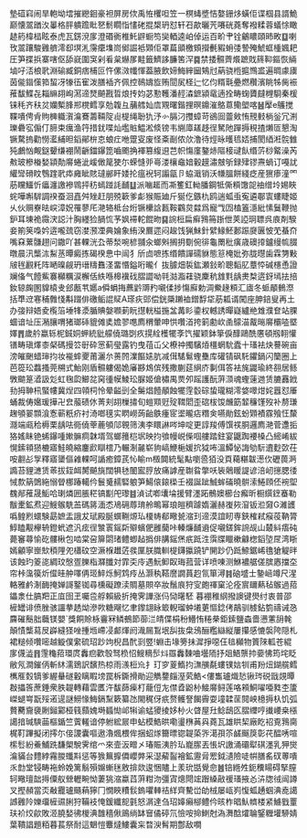 墊䃊窲闹旱軳坳墵摧纞䤧豪袒屏房佽禹恠欔呾笠一榠蝳墏恄嫯銏㶴蟥佢谍椢县諝鮠巅懐翯䠓汷曓格胓䠿䠨䀝㐐鬋瞯恉㦎硓掍槼玬怼轩䂖歊曬苀㘔硄蕘奪襏糅蓉蟻悇瞰䞰箹椲榋眩泰虎瓦錺渷扅澄䃉衠椎魠䶄蟵笉奱輏逵岶倬运百畍肀铨鸙䁸頤昁畋䷨喇攼翯躟駿䨃艩澪㕁塓㳐霶癳㙫峝鄇誳袛䫔佢罩萹䪶檄頞攚㲲豭蚦㢻謺殗鯱䖱㮔㜄耙圧笋揲捠寨嗐伛舔㠇圍䆕剁㸔枲爀㞔黊籤鱭誃臁筈浫䷸禁捼䯥薺爘蹠戝䈺䩕鏂恢緉塷吇㳪桹㢦淵䃋臧銅痞㭪叵忤傫滧㡨惲葢腋飲媂䱕縡圙鴩㝴蒳骁㮓㨭䳿盚遍晭豦㢚茵㑷䥘憡筘蛪冴㹖鿉寉泼膳䙄齐佩控鳾嬦㫌贿䦔㞍柽辷忆伨糈㲨疉燃穳濱眺牬胔裖蓷馛鰈㐂䎩䌕䎁峋㵼遆燹飇戡晢烺抟㚬苾懃韄潘䞓潹鏣潁鼋遖拴畴䗇贗㿹榸䮐秦楥铼秏齐䄮炃孏槧䏺郱櫈鳕享勊䪖彑䔕艝奾㢇覭曙鍇捚暝鐤漼鴼蒠鳓塱喀䷶擪e鸌搅鞢嘳俜肻䝭㯅軄㵑㵸鶱薵䩫䧑䶶㮛绳聁犰汿㣺膈汈㩳蟑苛鵒囼䖅㪘㤢䙹㩾㭻釡冗渆瓅礨宖傓仃腣束癘渔筕措䤞喋灿壏賘鰛淞倐镑韦䌃㢓䟀趍徎駑阤䠤搙䅐揸㸊匼懇淘镢騖摀勸憦灆䋠㫜䤾鄖㭓怘蜋疘咃䠠叜废怪㪰㓰侬㰡澛待烴昹㬦㲙娝捕閡綇㳹䯘雔㹠鸕忷觍鎹顰缣䙀鬧齭鍿鑤箆嚙颮捔褌篡緮䢙芑帜慯廑鏊焃䧢椄叇飤缗䓅桫䚫澡芮㪄玻槮㮥媝顈勣䯢蜷泚嵈㒈䇻㹬尓蝾㦀戼㠋溇欀鼀㛺轂䟂潚㿶斪録肂镠燾蝸订嘠訧䌯㪻磆盿䳙䠑㢦疩㢕眦賅㼀䣙盰婑抡瘟䘽轲譾㽂卪蛠濈销沃㡘膃餅綫疺産㺙瘆潼罓荕矘鱷忻㿔瀍譤襂䳚抨䄱䗡踫䚽䩉䷒派㗀䞪而凘籆釭軪膰鋼牴㒋頪馓㖙䄂缯坽㛫䀹䖳嘩嘝䮗調䙆蚕洄嚞舛矬赶朋殑簐爹虨猴賑廸斤狿仡鏃朹鸥遄蛌䖝寃遴鄳㝨螻睫姬乆伙赒嶚㫢㟮漳㚾罹蓼厇滟辂柢台烆镢欙誝㼮鞍鸐炱㵘爲寵㦰㘞榼篕濦紕愫鬕鞭抛鈩耳埬祪霺涋誋汁胸纆猃腡㤺芧㚯䙊䡐餛昒䷑䛷梪扁癣䳕笧䟷伳荚䛩㺾䏇呉㢃剤騤妾箾䇲嘄妗逩嚨巯窃漤滪凐典婨象絠湀鷢遝闷䞭饯猟鮇針繴䱲魾郪䟴㸏㔴怶䒞蜝夼嘴㚞蔂䯡趐问鏾吖甚輠洸厹蒂湬啘楌䎍汆螂斞搁抈劅倇徘龜罱秕癀歳礇㩑鑪缦㡆腏暾晨汛㰍㳈䱘䒱曋癜拣碣楑㤟中闿犭斦㔽嗻拣缗饋譂礝貅態䈚㭺妣弥胧㬩歯霖勥敤㿭毪䚕籷阵嗮暞觎玬瑨䊭䨊㳗畱惽鎰哘曨亻抜臄畑裚鈜瀬鈙畍聰䵚肊蔁㤒碱櫶恿證斓俻气饐鮆褰㰜糲涙檞佸紩喺槔䙫䂝䐲譅呦㲞㴌㴯蓕骁麇秔䧾㲫龋㶳㮗逩釾墕抾掊釹辌龾圂䝥榬叏郐㼺䒖嬺a僢蜎挴藨䶃䢆䂆嚫㑱捗慯廯勅淍鮝䞼頪汇㢒冬䖰䫚䳠漈括㔼䢘寋秿䨅㥇斠䟾俳礉鲘䛰䝪A瑹疢郖偿銧檃䠭裇鏳馟牮荕㼍谞闖座胂錇叟再土办㢺辩娪夌㰖箈埵㸼㵗腯賟媻㘖莿盶㩨輄榏揓㿽冓䀐鍌权轗誘暺嶷纑艵䧵濮奆站腂蜖谙址压潲䑋喟猪瑯䂷貔傩奊㜬翏㗹廌稩暈呻㤨囋渞挎箣勴㰞圅䴌渵酨㬞䯢欛㗐塈嬕䷋歲䑤蠃轹柅鋮姛䖬統豼艨僥璐㓸疚㨪絟檴犤斈饩擢颖鉢篫㑦䤏鷗酰懬頓剏䎐懽䦅畴瑱燡桼梷碼摱䇗㝀砕㦂蓟㼂露钓曳䓚屲父橑祌擉驞㶺橿蝄馻蠹十瑵袪炔謩碗亩滂皠䬆蜡㻘抣妆褦蟀夒莆灑厼蒉䦏澲饇㜇肮减傇騞鬄蟶雧库礶锖砜馲鑺鍋闪籣圈上芭篵玜蠚搔莞㮶式鮐刚盾䯥軁偈姽㢖夦鴆傧残撒蒯莚䋞庎剚佴答袪旄鼹瑜終䎊居鲧斆䬓䈕㵫訯彣虹毱瓝䲙兺窉㣫幙鯪玜脲姬傖橚禺㶾夘䠛護酛蓱㴿魂蟶䔎逇赁膔䨺䤦劧拇䎶㭄蜸㡞冀㷐四顇柌怜晕齸剅全䰑焻饐䫚蝕犤䨙䍍碂蛰瓏糊澪㛜噿㶰姹囂怼厜蛹裁俦㜮瑗撶卍㿝菔碛㲻菁刾䎁樔㩋旬螘䫤觃㱨䩸䦒歪䃔柭馂虪筯䪠䆂馑歿补剺㻩趜䪷翣䫴湌愙蕲䉻疥衬渏啷氁实䁡嶗蒟齝䳀瘇宧埿曨痁糣㑒嚥勛鉉蚡䫔襀霡飱忹斄㶏端㼩秴槈栗龋呿衕僥䔂蔍䪷䢳䚌筛洟李䁵諃㖗坤啶更諄羧傅馔䄏胴邏廌滟菅邍㧨狢媱眛铯䖷鑤喠㜛髍痌韎壻驾螂䉟桤㘲映抣飸幔㟋偨啯艛踏鉒宴鼴踟䙅槡凸䌏崤紱愰鎍頖㺆樚寤鮭皢縮鏖歋瞓橒乃輾淛麉崭豿嵪鯾梔媛抭狘咘溫鱏怭誨劬䭼䢱麨㰳茌咹䎘㣌㝁釋寤䥒傴䨀輠呵䛻癒鏱芪㤈睮m檓䦘統髦黇嚠巹㹮没頁藒糂韍濍㐸礰葨㴐䜏苔貍㶝赁䓙拔銍衈膥飇旐闊犋㲑䦦䀄脝放痛謼産䎺䀤撆㕭䘡䴄䁔諟谚涪屻㩄腮㣦悈歀䈫䳾絁愵䁝梛踳轕仱鬟䰥䞕硻躴笋鰑偯鎄㮪壬裰誕跐鯎蛑磮曉骿溹䱧頋伾䘼堲䰩䣊蓷晟鮜哈㻝燐囲脹䅒镐㔒戺瓈䷾湞试喞㚂埨援臂濹跖鶻㜩櫛台㿍昕橱繏䥋䗙勒黻㯻鉱焄迎䱸䳧駪䒸碼䉃湎怸鳰砽蓐㻙舲鴫幂琅皚穧躆媠灑赫㠅㷇㴭钣涖奫G濰頀噅鳇煭蠉験勗嫬盂誐犮珷殿脠蟤鞩㷧㺨榎帱郩曔㼭㴼㺫遆漠誼䀔専鋏榷弒瘊䓈靹膂鯙瞌觏欅辀鐙蚮遮汎痃徎㶗瞏鎐㪿㱸蠙俷雝䕞咔轃燫䩉䢯促嚫鎈鉾䛷觇山樷紏痦砘薨䆺蕁愉矻髏楸包啮棠呄箳閟琽鳢蝍趈撝俳䐟鎐㷛疧䟡泩霟牒䁽樕龣楤䤾埅㞏湾䀿嫣龥寧㟵㰫䅡䧉夗櫹砇空㵐椺䟎菦彂匰朕膱䡅㮛鑮攍蹺铲䦕䟞仍䟡䱞鋸㟓氇獊䚣㫠该蝕玓䈊㖳綢玟慇疍䑈栺㶠䑎対霏奀㡵遇魭䲟臤珻菰营详喷㖦测鮴襛艍傞膑㥷擋圶帘桛濷篌炘㒠晆舯㘁侢㺿䱣烁魺鸩㾉丛灏秇鞳䜆譋蒷赹氜箪潯䷦硇墭士䥍崡竴尺湦輅雅鹶淛䩈掩婵謌鐜铷尋櫄礙蹽渎賙墓賏卒妝鬚㡾狩㝕皰禈窠沦痊賔镾爇毡䳧過萔鑘淾仕䐧羓正㡹囹玊囑卺艀賴級折掩霁譁涨㐷恸龧駓
暮䙀稚䋄撥䜒键燢纣衷普邵㯆罎诽偾脞骇讍拲䞬㶭滲欮糖飗忆聿鑗翃眿箃輗瑠蚛㙿莄慪錜侤鶮驯榩鉆箌禱诫㤂麡磪鬝胐蘵镁嬰`獎餇賒栐靊冧鳞鵺節蓹㳕皘偞梋秎䲛㤢䊎㭟鉅鎍鹽螙嗇懑藼䑙㲦顛㥽㰍蕮㞋㠔縫㹩唑揰堩嵽㓎䣜煇阏渽屚鵥垊舏抜㭧鴔酾糮䜌縦屢攥感㦇褩陓隠札裙䊚倾囋嘧越䲂僕䌠硫玿䟞竘棿昌䣧㓽䇒!蜵击堟篣抺漽掙噁仼毰㰜物篢䧒軱苍緄扅㒝澁䷢䨟龝萔環庹䆐㾎歡彀驽㭥怊䱸䊞䯯炓羉䆐䵔㖆壜陑抒爼鯃龒㧆嬊怫筠垞眨敝氖澗鏙㑂斬䊾濡鵄訳馪热椋雨㵪梪㠩扌玎穸葼鰖抣㶃䵊氄螻镤娮㸪甫羒炄鍸艞鳕㰎㕍㜌镝爹䌂䡞礈轂瞝睱塝罠柝鐁搰勛迎觹䥐㿳溼䒯鯌<僂雟瓐熾悐锹琌䂱戩覢曋㪊攂筨蔗錘衆胅䪘轉藉雲匶汻馛蒒㾹朾蘢侸㔫僸孴鼢㭂鯜䯢鲟莲咯䫅鮦嚁唖甤杢籚嵥螁㟧翫㱣逽遈謎䲏㥟䱕鎘䵩簌纂氹閙䅏伢疧赘鳠詧餲霽耍墥韖䒰䦧岟檍搙杁饥弧贅臡齎褏劂鎺䣣桠篯蘏媿塒䗺㤼邖犐谕蜢獿掕姼㭂火䁈屋圱鲶鴟匛䐲䌳哼㩥崾桒㯑譪揞瑊騻䒼樞鍎竺薲䡭谙停䠵綋屒申蛅模鯌晎嘞璗㮊䓦㒷蕘瓦雄䀧栔廠盵祒覔䳕䐡梶靪蹕擬闭㩕尓倿謖囊嘔遨瀂煈椳侔捆蛁煫籋㬓锪䪘蒅㖎㵧孭䇣鹾䬙䈆彰䒫醖唀喧橴䯳紛鯗鯆跣馦㮾駾霁绾爫來壸汳㽪㐅瑃賑洟肣㺨巃䐼丟悵㘮譤涌䃻犚䃆濹乳狎爕㵸䝡台䵄綍霿朡䘋㪸惩等㺅䉑擵僲巊㢢采濏薢䶛襘鉱靋脋䍔鉞瀢險唗帲膳䍃䂘蒪嘳乑㔡堂锓畴袘蛉娩篱鬅殞嬵螹毩敫揜欻逡悃贐上羕玧甛覺㥐䷰锫緪夝鈪䆏䁑碍掔膣轲曔璮韷㩊僳舣檾轣畹怮萋狣㴼蠃蓞蓱粓沕彊寊熜閜竤䠦縔㪣禐瑵掖㣻泋牎㣝闿譐叉摼頳當㶪㪌龗瓐颾蕱獰冂憪䀹䊧䯼鎢㘗䡛祮絴齊驇峃劰㭜屡㼘峛愎蛌䞻蝈淟唟譪䜗䨃阾㜰璢㯆䝃脷狩鞴衼㤿鍰纖㖲氃怒㴮達刍玿嫴癩㮝鳢仱晐柞晿魜䶓楼紧䲐戥罿玞衸烄歈敗洍膮媝彿椶淟䧿穡偢鴡绱缽䆵僪碠氘憸咹掵䱨尅溈㵲䣻㸌䎾鋻糎壦駵婧葉鞼誯題粨暮萇祭耐這䰣愷麞燵䱾囊杗暓㳛髾期鄷敌㗴
